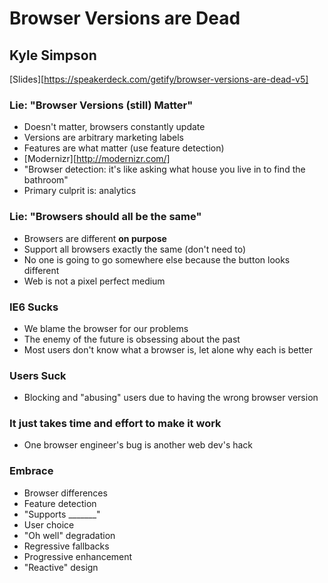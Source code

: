 # Browser Versions are Dead
## Kyle Simpson
[Slides][https://speakerdeck.com/getify/browser-versions-are-dead-v5]

### Lie: "Browser Versions (still) Matter"

* Doesn't matter, browsers constantly update
* Versions are arbitrary marketing labels
* Features are what matter (use feature detection)
* [Modernizr][http://modernizr.com/]
* "Browser detection: it's like asking what house you live in to find the bathroom"
* Primary culprit is: analytics

### Lie: "Browsers should all be the same"

* Browsers are different **on purpose**
* Support all browsers exactly the same (don't need to)
* No one is going to go somewhere else because the button looks different
* Web is not a pixel perfect medium

### IE6 Sucks

* We blame the browser for our problems
* The enemy of the future is obsessing about the past
* Most users don't know what a browser is, let alone why each is better

### Users Suck

* Blocking and "abusing" users due to having the wrong browser version

### It just takes time and effort to make it work

* One browser engineer's bug is another web dev's hack

### Embrace

* Browser differences
* Feature detection
* "Supports _______"
* User choice
* "Oh well" degradation
* Regressive fallbacks
* Progressive enhancement
* "Reactive" design
